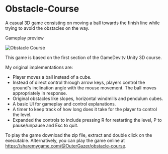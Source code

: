 # Obstacle-Course
A casual 3D game consisting on moving a ball towards the finish line while trying to avoid the obstacles on the way.

Gameplay preview

![Obstacle Course](https://user-images.githubusercontent.com/71871620/129717002-7eeec341-e533-41a7-841f-feac27671987.gif)

This game is based on the first section of the GameDev.tv Unity 3D course.

My original implementations are:
- Player moves a ball instead of a cube.
- Instead of direct control through arrow keys, players control the ground's inclination angle with the mouse movement. The ball moves appropriately in response.
- Original obstacles like slopes, horizontal windmills and pendulum cubes.
- A basic UI for gameplay and control explanations.
- A timer to keep track of how long does it take for the player to control the level.
- Expanded the controls to include pressing R for restarting the level, P to pause/unpause and Esc to quit.

To play the game download the zip file, extract and double click on the executable.
Alternatively, you can play the game online at https://sharemygame.com/@OuterGazer/obstacle-course.
